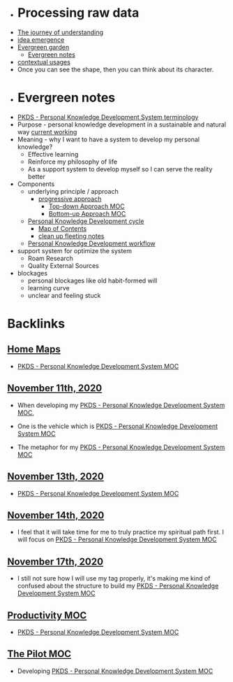 - # Processing raw data
- [The journey of understanding](<The journey of understanding.md>)
- [idea emergence](<idea emergence.md>)
- [Evergreen garden](<Evergreen garden.md>)
    - [Evergreen notes](<Evergreen notes.md>)
- [contextual usages](<contextual usages.md>)
- Once you can see the shape, then you can think about its character.
- # Evergreen notes
- [PKDS - Personal Knowledge Development System terminology](<PKDS - Personal Knowledge Development System terminology.md>)
- Purpose - personal knowledge development in a sustainable and natural way [current working](<current working.md>)
- Meaning - why I want to have a system to develop my personal knowledge?
    - Effective learning
    - Reinforce my philosophy of life
    - As a support system to develop myself so I can serve the reality better
- Components
    - underlying principle / approach
        - [progressive approach](<progressive approach.md>)
            - [Top-down Approach MOC](<Top-down Approach MOC.md>)
            - [Bottom-up Approach MOC](<Bottom-up Approach MOC.md>)
    - [Personal Knowledge Development cycle](<Personal Knowledge Development cycle.md>)
        - [Map of Contents](<Map of Contents.md>)
        - [clean up fleeting notes](<clean up fleeting notes.md>)
    - [Personal Knowledge Development workflow](<Personal Knowledge Development workflow.md>)
- support system for optimize the system
    - Roam Research
    - Quality External Sources
- blockages
    - personal blockages like old habit-formed will
    - learning curve 
    - unclear and feeling stuck

# Backlinks
## [Home Maps](<Home Maps.md>)
- [PKDS - Personal Knowledge Development System MOC](<PKDS - Personal Knowledge Development System MOC.md>)

## [November 11th, 2020](<November 11th, 2020.md>)
- When developing my [PKDS - Personal Knowledge Development System MOC](<PKDS - Personal Knowledge Development System MOC.md>),

- One is the vehicle which is [PKDS - Personal Knowledge Development System MOC](<PKDS - Personal Knowledge Development System MOC.md>)

- The metaphor for my [PKDS - Personal Knowledge Development System MOC](<PKDS - Personal Knowledge Development System MOC.md>)

## [November 13th, 2020](<November 13th, 2020.md>)
- [PKDS - Personal Knowledge Development System MOC](<PKDS - Personal Knowledge Development System MOC.md>)

## [November 14th, 2020](<November 14th, 2020.md>)
- I feel that it will take time for me to truly practice my spiritual path first. I will focus on [PKDS - Personal Knowledge Development System MOC](<PKDS - Personal Knowledge Development System MOC.md>)

## [November 17th, 2020](<November 17th, 2020.md>)
- I still not sure how I will use my tag properly, it's making me kind of confused about the structure to build my [PKDS - Personal Knowledge Development System MOC](<PKDS - Personal Knowledge Development System MOC.md>)

## [Productivity MOC](<Productivity MOC.md>)
- [PKDS - Personal Knowledge Development System MOC](<PKDS - Personal Knowledge Development System MOC.md>)

## [The Pilot MOC](<The Pilot MOC.md>)
- Developing [PKDS - Personal Knowledge Development System MOC](<PKDS - Personal Knowledge Development System MOC.md>)

